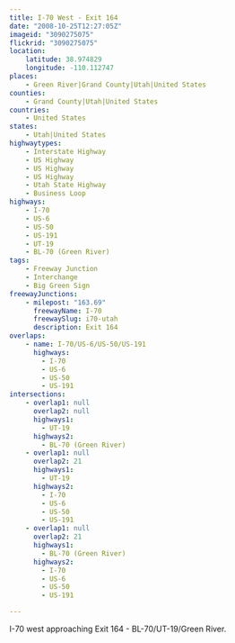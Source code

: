 ```yaml
---
title: I-70 West - Exit 164
date: "2008-10-25T12:27:05Z"
imageid: "3090275075"
flickrid: "3090275075"
location:
    latitude: 38.974829
    longitude: -110.112747
places:
    - Green River|Grand County|Utah|United States
counties:
    - Grand County|Utah|United States
countries:
    - United States
states:
    - Utah|United States
highwaytypes:
    - Interstate Highway
    - US Highway
    - US Highway
    - US Highway
    - Utah State Highway
    - Business Loop
highways:
    - I-70
    - US-6
    - US-50
    - US-191
    - UT-19
    - BL-70 (Green River)
tags:
    - Freeway Junction
    - Interchange
    - Big Green Sign
freewayJunctions:
    - milepost: "163.69"
      freewayName: I-70
      freewaySlug: i70-utah
      description: Exit 164
overlaps:
    - name: I-70/US-6/US-50/US-191
      highways:
        - I-70
        - US-6
        - US-50
        - US-191
intersections:
    - overlap1: null
      overlap2: null
      highways1:
        - UT-19
      highways2:
        - BL-70 (Green River)
    - overlap1: null
      overlap2: 21
      highways1:
        - UT-19
      highways2:
        - I-70
        - US-6
        - US-50
        - US-191
    - overlap1: null
      overlap2: 21
      highways1:
        - BL-70 (Green River)
      highways2:
        - I-70
        - US-6
        - US-50
        - US-191

---
```

I-70 west approaching Exit 164 - BL-70/UT-19/Green River.